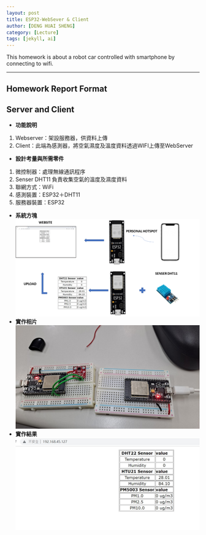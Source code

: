 ```yaml
---
layout: post
title: ESP32-WebSever & Client
author: [DENG HUAI SHENG]
category: [Lecture]
tags: [jekyll, ai]
---
```


This homework is about a robot car controlled with smartphone by connecting to wifi.

---
## Homework Report Format 
## Server and Client
* **功能說明**
1. Webserver：架設服務器，供資料上傳
2. Client：此端為感測器，將空氣濕度及溫度資料透過WIFI上傳至WebServer
* **設計考量與所需零件**
1. 微控制器：處理無線通訊程序
2. Senser DHT11 負責收集空氣的溫度及濕度資料
3. 聯網方式：WiFi 
4. 感測裝置：ESP32＋DHT11
5. 服務器裝置：ESP32
* **系統方塊**
![](https://github.com/DENG0616/MCU-project/blob/main/images/WEBSERVER.png?raw=true)
* **實作相片**
![](https://github.com/DENG0616/MCU-project/blob/main/images/WEBSERVER1.jpg?raw=true)
* **實作結果**
![](https://github.com/DENG0616/MCU-project/blob/main/images/OUTCOME.jpg?raw=true)
